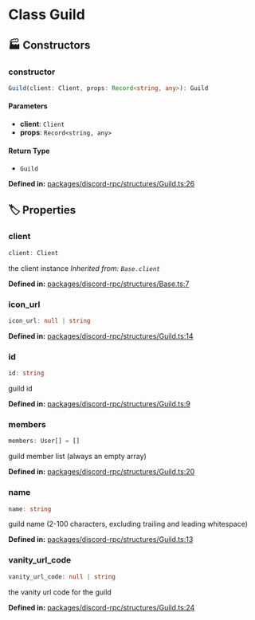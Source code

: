 # Class Guild

## 🏭 Constructors

### constructor

```ts
Guild(client: Client, props: Record<string, any>): Guild
```
#### Parameters

- **client**: `Client`
- **props**: `Record<string, any>`
#### Return Type

- `Guild`

<p style="font-size: 14px; color: var(--vp-c-text-2)">
<strong>Defined in:</strong> <a href="https://github.com/voxelum/minecraft-launcher-core-node/blob/master/packages/discord-rpc/structures/Guild.ts#L26" target="_blank" rel="noreferrer">packages/discord-rpc/structures/Guild.ts:26</a>
</p>


## 🏷️ Properties

### client

```ts
client: Client
```
the client instance
*Inherited from: `Base.client`*

<p style="font-size: 14px; color: var(--vp-c-text-2)">
<strong>Defined in:</strong> <a href="https://github.com/voxelum/minecraft-launcher-core-node/blob/master/packages/discord-rpc/structures/Base.ts#L7" target="_blank" rel="noreferrer">packages/discord-rpc/structures/Base.ts:7</a>
</p>


### icon_url

```ts
icon_url: null | string
```
<p style="font-size: 14px; color: var(--vp-c-text-2)">
<strong>Defined in:</strong> <a href="https://github.com/voxelum/minecraft-launcher-core-node/blob/master/packages/discord-rpc/structures/Guild.ts#L14" target="_blank" rel="noreferrer">packages/discord-rpc/structures/Guild.ts:14</a>
</p>


### id

```ts
id: string
```
guild id
<p style="font-size: 14px; color: var(--vp-c-text-2)">
<strong>Defined in:</strong> <a href="https://github.com/voxelum/minecraft-launcher-core-node/blob/master/packages/discord-rpc/structures/Guild.ts#L9" target="_blank" rel="noreferrer">packages/discord-rpc/structures/Guild.ts:9</a>
</p>


### members

```ts
members: User[] = []
```
guild member list
(always an empty array)
<p style="font-size: 14px; color: var(--vp-c-text-2)">
<strong>Defined in:</strong> <a href="https://github.com/voxelum/minecraft-launcher-core-node/blob/master/packages/discord-rpc/structures/Guild.ts#L20" target="_blank" rel="noreferrer">packages/discord-rpc/structures/Guild.ts:20</a>
</p>


### name

```ts
name: string
```
guild name (2-100 characters, excluding trailing and leading whitespace)
<p style="font-size: 14px; color: var(--vp-c-text-2)">
<strong>Defined in:</strong> <a href="https://github.com/voxelum/minecraft-launcher-core-node/blob/master/packages/discord-rpc/structures/Guild.ts#L13" target="_blank" rel="noreferrer">packages/discord-rpc/structures/Guild.ts:13</a>
</p>


### vanity_url_code

```ts
vanity_url_code: null | string
```
the vanity url code for the guild
<p style="font-size: 14px; color: var(--vp-c-text-2)">
<strong>Defined in:</strong> <a href="https://github.com/voxelum/minecraft-launcher-core-node/blob/master/packages/discord-rpc/structures/Guild.ts#L24" target="_blank" rel="noreferrer">packages/discord-rpc/structures/Guild.ts:24</a>
</p>


